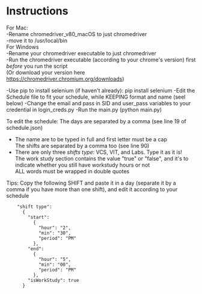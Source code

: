 # Instructions
For Mac:  
    -Rename chromedriver_v80_macOS to just chromedriver  
    -move it to /usr/local/bin  
For Windows  
    -Rename your chromedriver executable to just chromedriver  
    -Run the chromedriver executable (according to your chrome's version) first *before* you run the script  
(Or download your version here https://chromedriver.chromium.org/downloads)

-Use pip to install selenium (if haven't already): pip install selenium
-Edit the Schedule file to fit your schedule, while KEEPING format and name (seel below)
-Change the email and pass in SID and user_pass variables to your credential in login_creds.py
-Run the main.py (python main.py)

To edit the schedule:
The days are separated by a comma (see line 19 of schedule.json)  
- The name are to be typed in full and first letter must be a cap  
The shifts are separated by a comma too (see line 90)  
- There are only three *shifts type*: VCS, VIT, and Labs. Type it as it is!  
The work study section contains the value "true" or "false", and it's to indicate whether you still have workstudy hours or not  
ALL words must be wrapped in double quotes

Tips: Copy the following SHIFT and paste it in a day (separate it by a comma if you have more than one shift), and edit it according to your schedule  

```
    "shift type":
      {
        "start":
          {
            "hour": "2",
            "min": "30",
            "period": "PM"
          },
        "end":
          {
            "hour": "5",
            "min": "00",
            "period": "PM"
          },
        "isWorkStudy": true
      }
```
